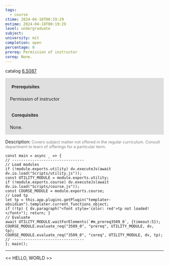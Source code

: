 ```yaml
---
tags:
  - course
ctime: 2024-04-18T00:19:29
mstime: 2024-04-18T00:19:29
level: undergraduate
subject: 
university: mit
completion: open
percentage: 0
prereq: Permission of instructor
coreq: None.
---
```


catalog [6.S087](http://student.mit.edu/catalog/m6e.html#6.S087)

<span style="display: block; padding: 15px; background-color: rgb(100, 100, 100, 0.2);"><font id="m_prereq3509_0" style="display: block; font-family: Arial, sans-serif; font-weight: bold; padding: 5px">Prerequisites</font><br><span id="prereq3509_0">Permission of instructor</span></span>
<span style="display: block; padding: 15px; background-color: rgb(100, 100, 100, 0.2);"><font id="m_coreq3509_0" style="display: block; font-family: Arial, sans-serif; font-weight: bold; padding: 5px">Corequisites</font><br><span id="coreq3509_0">None.</span></span>

<font style="">Description:</font>
<font style="color: grey; font-size: 0.8rem;">Covers subject matter not offered in the regular curriculum. Consult department to learn of offerings for a particular term.</font>

```dataviewjs
const main = async _ => {
// --------------------------------
// Load modules
if (!module.exports.utility) dv.executeJs(await dv.io.load("Scripts/utility.js"));
const UTILITY_MODULE = module.exports.utility;
if (!module.exports.course) dv.executeJs(await dv.io.load("Scripts/course.js"));
const COURSE_MODULE = module.exports.course;
// Load tp
let tp = this.app.plugins.getPlugin("templater-obsidian").templater.current_functions_object;
if (!tp) { dv.paragraph("<font style='color: red'>tp not loaded!</font>"); return; }
// Evaluate
await UTILITY_MODULE.waitForElements(`#m_prereq3509_0`, {timeout:5});
COURSE_MODULE.evaluate_req("3509_0", "prereq", UTILITY_MODULE, dv, tp);
COURSE_MODULE.evaluate_req("3509_0", "coreq", UTILITY_MODULE, dv, tp);
// --------------------------------
}; main();
```

---

<< HELLO, WORLD >>
